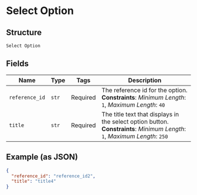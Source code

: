 
# Select Option

## Structure

`Select Option`

## Fields

| Name | Type | Tags | Description |
|  --- | --- | --- | --- |
| `reference_id` | `str` | Required | The reference id for the option.<br>**Constraints**: *Minimum Length*: `1`, *Maximum Length*: `40` |
| `title` | `str` | Required | The title text that displays in the select option button.<br>**Constraints**: *Minimum Length*: `1`, *Maximum Length*: `250` |

## Example (as JSON)

```json
{
  "reference_id": "reference_id2",
  "title": "title4"
}
```

